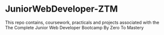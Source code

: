 # JuniorWebDeveloper-ZTM
  This repo contains, coursework, practicals and projects associated with the The Complete Junior Web Developer Bootcamp By Zero To Mastery

